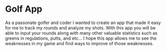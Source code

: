# Golf App

As a passonate golfer and coder I wanted to create an app that made it easy for me to track my rounds and analyze my shots. 
With this app you will be able to input your rounds along with many other valuable statistics such as greens in regulations, putts, and etc...
I hope this app allows me to see the weaknesses in my game and find ways to improve of those weaknesses.
